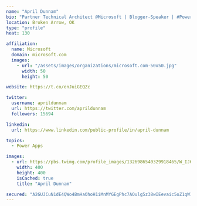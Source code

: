 ```yaml
---
name: "April Dunnam"
bio: "Partner Technical Architect @Microsoft | Blogger-Speaker | #PowerApps, #PowerAutomate, #Office365, #SharePoint | #WIT | #Karaoke Queen"
location: Broken Arrow, OK
type: "profile"
heat: 130

affiliation:
  name: Microsoft
  domain: microsoft.com
  images:
    - url: "/assets/images/organizations/microsoft.com-50x50.jpg"
      width: 50
      height: 50

website: https://t.co/enJuiGEQZc

twitter:
  username: aprildunnam
  url: https://twitter.com/aprildunnam
  followers: 15694

linkedin:
  url: https://www.linkedin.com/public-profile/in/april-dunnam

topics:
  - Power Apps

images:
  - url: https://pbs.twimg.com/profile_images/1326986540329918465/W_IJ6Ih2_400x400.jpg
    width: 400
    height: 400
    isCached: true
    title: "April Dunnam"

secured: "A2GUJCuN1dE4QWo4BmHaOhoH1iMnMYGEgPhc7AOulg5z38wIEevaic5oZ1qW1Vni6nN9irkJE2/023u5iCB+RKjgJJ9MnXjgmkbe5kCD1jzB/ueV0NvM0F+6HEPfP++1jIEttJEpgkiV9JT7gAZ720/ekfGruH8EeubPiLq6YTKylYc2ynF4UNGLf4yg9h8zCfr1dzyJw8TCiLs0jSUNyY+dbeBm9rDbKJCwnt42u9yS/sN/fcngXDK3RO5NFDG44rfkpsSw3yPqNAsmWkhPyqvpscq9gLj0LO7oVVleB069vnaeDoniFU/yk9pMf3MCk/W998XkSmnw4rPjjmYEqrjzj9DONgvWPnnOyfFd8rg4Vy8dNGIkoSqBnv9HmRj7i/WSJwyWZGkM4Z1jRab2i35u3uptlMjnZSAVrk3yJ/A=;Vt6a8X76YXHJt8T3mPVv5g=="
---
```


